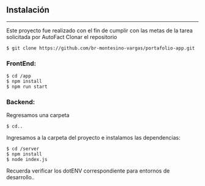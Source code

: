## Instalación
***
Este proyecto fue realizado con el fin de cumplir con las metas de la tarea solicitada por AutoFact 
Clonar el repositorio
```
$ git clone https://github.com/br-montesino-vargas/portafolio-app.git
```
### FrontEnd:

```
$ cd /app
$ npm install
$ npm run start
```


### Backend: 

Regresamos una carpeta
```
$ cd..
```

Ingresamos a la carpeta del proyecto e instalamos las dependencias:

```
$ cd /server
$ npm install
$ node index.js
```
Recuerda verificar los dotENV correspondiente para entornos de desarrollo..